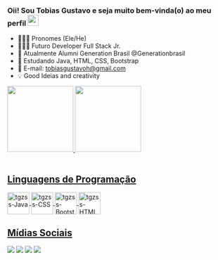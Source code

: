 ### Oii! Sou Tobias Gustavo e seja muito bem-vinda(o) ao meu perfil <img src="https://media.giphy.com/media/hvRJCLFzcasrR4ia7z/giphy.gif" width="25px">
 <div>
 
 - 🧑🏾‍💻 Pronomes (Ele/He) 
 - 🧑🏾‍💻 Futuro Developer Full Stack Jr. 
 - 🚀 Atualmente Alumni Generation Brasil @Generationbrasil
 - 📝 Estudando Java, HTML, CSS, Bootstrap 
 - 📧 E-mail: tobiasgustavoh@gmail.com
 - 💡 Good Ideias and creativity 
</div>
<div>
  <a href="https://github.com/tgzss">
  <img height="150em" src="https://github-readme-stats.vercel.app/api?username=tgzss&show_icons=true&theme=dark&include_all_commits=true&count_private=true&hide_border=true"/>
  <img height="150em" src="https://github-readme-stats.vercel.app/api/top-langs/?username=tgzss&layout=compact&langs_count=7&theme=dark&hide_border=true"/>
</div>
<div style="display: inline_block"><br>
<h2> Linguagens de Programação </h2>
  <img align="center" alt="tgzss-Java" height="50" width="50" src="https://cdn.jsdelivr.net/gh/devicons/devicon/icons/java/java-original-wordmark.svg"/>
  <img align="center" alt="tgzss-CSS" height=50" width="50" src="https://cdn.jsdelivr.net/gh/devicons/devicon/icons/css3/css3-original.svg"/>
  <img align="center" alt="tgzss-Bootstrap" height=50" width="50" src="https://cdn.jsdelivr.net/gh/devicons/devicon/icons/bootstrap/bootstrap-original.svg"/>
  <img align="center" alt="tgzss-HTML" height=50" width="50" src="https://cdn.jsdelivr.net/gh/devicons/devicon/icons/html5/html5-original-wordmark.svg" />
<div>
<h2> Mídias Sociais </h2>
  <a href="https://instagram.com/tobiassemh" target="_blank"><img src="https://img.shields.io/badge/-Instagram-%23E4405F?style=for-the-badge&logo=instagram&logoColor=white" target="_blank"></a>
  <a href = "mailto:tobiasgustavoh@gmail.com"><img src="https://img.shields.io/badge/-Gmail-%23333?style=for-the-badge&logo=gmail&logoColor=white" target="_blank"></a>
  <a href="https://www.linkedin.com/in/tobias-soares-85a6b41a0//" target="_blank"><img src="https://img.shields.io/badge/-LinkedIn-%230077B5?style=for-the-badge&logo=linkedin&logoColor=white" target="_blank"></a> 
  <a href="https://discord.gg/tobias.soares#4810" target="_blank"><img src="https://img.shields.io/badge/Discord-7289DA?style=for-the-badge&logo=discord&logoColor=white" target="_blank"></a> 
